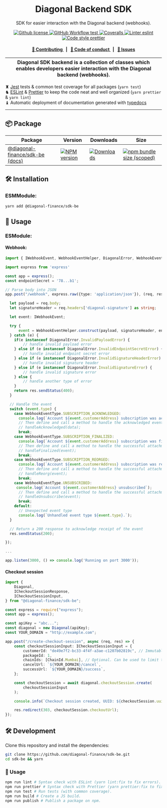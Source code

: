 <p align="center">
    <h1 align="center">
        Diagonal Backend SDK
    </h1>
    <p align="center">SDK for easier interaction with the Diagonal backend (webhooks).</p>
</p>

<p align="center">
    <a href="https://github.com/diagonal-finance/sdk-be/blob/master/LICENSE">
        <img alt="Github license" src="https://img.shields.io/github/license/diagonal-finance/sdk-be.svg?style=flat-square">
    </a>
    <a href="https://github.com/diagonal-finance/sdk-be/actions?query=workflow%3Atest">
        <img alt="GitHub Workflow test" src="https://img.shields.io/github/workflow/status/diagonal-finance/sdk-be/test?label=test&style=flat-square&logo=github">
    </a>
    <a href="https://coveralls.io/github/diagonal-finance/sdk-be">
        <img alt="Coveralls" src="https://img.shields.io/coveralls/github/diagonal-finance/sdk-be?label=coverage (ts)&style=flat-square&logo=coveralls">
    </a>
    <a href="https://eslint.org/">
        <img alt="Linter eslint" src="https://img.shields.io/badge/linter-eslint-8080f2?style=flat-square&logo=eslint">
    </a>
    <a href="https://prettier.io/">
        <img alt="Code style prettier" src="https://img.shields.io/badge/code%20style-prettier-f8bc45?style=flat-square&logo=prettier">
    </a>
</p>

<div align="center">
    <h4>
        <a href="/CONTRIBUTING.md">
            👥 Contributing
        </a>
        <span>&nbsp;&nbsp;|&nbsp;&nbsp;</span>
        <a href="/CODE_OF_CONDUCT.md">
            🤝 Code of conduct
        </a>
        <span>&nbsp;&nbsp;|&nbsp;&nbsp;</span>
        <a href="https://github.com/diagonal-finance/sdk-be/issues/new/choose">
            🔎 Issues
        </a>
    </h4>
</div>

| Diagonal SDK backend is a collection of classes which enables developers easier interaction with the Diagonal backend (webhooks). |
| --------------------------------------------------------------------------------------------------------------------------------- |

♜ [Jest](https://jestjs.io/) tests & common test coverage for all packages (`yarn test`)\
♞ [ESLint](https://eslint.org/) & [Prettier](https://prettier.io/) to keep the code neat and well organized (`yarn prettier` & `yarn lint`)\
♝ Automatic deployment of documentation generated with [typedocs](https://typedoc.org/)

---

## 📦 Package

<table>
    <th>Package</th>
    <th>Version</th>
    <th>Downloads</th>
    <th>Size</th>
    <tbody>
        <tr>
            <td>
                <a href="https://github.com/diagonal-finance/sdk-be">
                    @diagonal-finance/sdk-be
                </a>
                 <a href="https://github.com/diagonal-finance/sdk-be">
                    (docs)
                </a>
            </td>
            <td>
                <!-- NPM version -->
                <a href="https://npmjs.org/package/@diagonal-finance/sdk-be">
                    <img src="https://img.shields.io/npm/v/@diagonal-finance/sdk-be.svg?style=flat-square" alt="NPM version" />
                </a>
            </td>
            <td>
                <!-- Downloads -->
                <a href="https://npmjs.org/package/@diagonal-finance/sdk-be">
                    <img src="https://img.shields.io/npm/dm/@diagonal-finance/sdk-be.svg?style=flat-square" alt="Downloads" />
                </a>
            </td>
            <td>
                <!-- Size -->
                <a href="https://bundlephobia.com/package/@diagonal-finance/sdk-be">
                    <img src="https://img.shields.io/bundlephobia/minzip/@diagonal-finance/sdk-be" alt="npm bundle size (scoped)" />
                </a>
            </td>
        </tr>
    <tbody>
</table>

## 🛠 Installation

### ESMModule:

```bash
yarn add @diagonal-finance/sdk-be
```

## 📜 Usage

### ESModule:

#### Webhook:

```typescript
import { IWebhookEvent, WebhookEventHelper, DiagonalError, WebhookEventType } from "@diagonal-finance/sdk-be";

import express from 'express'

const app = express();
const endpointSecret = '78...b1';

// Parse body into JSON
app.post("/webhook", express.raw({type: 'application/json'}), (req, res) => {

  let payload = req.body;
  let signatureHeader = req.headers['diagonal-signature'] as string;

  let event: IWebhookEvent;

  try {
      event = WebhookEventHelper.construct(payload, signatureHeader, endpointSecret);
  } catch (e) {
    if(e instanceof DiagonalError.InvalidPayloadError) {
        // handle invalid payload error
    } else if (e instanceof DiagonalError.InvalidEndpointSecretError) {
        // handle invalid endpoint secret error
    } else if (e instanceof DiagonalError.InvalidSignatureHeaderError) {
        // handle invalid signature header
    } else if (e instanceof DiagonalError.InvalidSignatureError) {
        // handle invalid signature error
    } else {
        // handle another type of error
    }
    return res.sendStatus(400);
  }

  // Handle the event
  switch (event.type) {
    case WebhookEventType.SUBSCRIPTION_ACKNOWLEDGED:
      console.log(`Account ${event.customerAddress} subscription was acknowledged!`);
      // Then define and call a method to handle the acknowledged event
      // handleAcknowledged(data);
      break;
    case WebhookEventType.SUBSCRIPTION_FINALIZED:
      console.log(`Account ${event.customerAddress} subscription was finalized!`);
      // Then define and call a method to handle the successful attachment of a PaymentMethod.
      // handleFinalized(event);
      break;
    case WebhookEventType.SUBSCRIPTION_REORGED:
      console.log(`Account ${event.customerAddress} subscription was re-orged!`);
      // Then define and call a method to handle the successful attachment of a PaymentMethod.
      // handleReorg(event);
      break;
    case WebhookEventType.UNSUBSCRIBED:
     console.log(`Account ${event.customerAddress} unsubscribed`);
      // Then define and call a method to handle the successful attachment of a PaymentMethod.
      // handleUnsubscribe(event);
      break;
    default:
      // Unexpected event type
      console.log(`Unhandled event type ${event.type}.`);
  }

  // Return a 200 response to acknowledge receipt of the event
  res.sendStatus(200);

});

...

app.listen(3000, () => console.log('Running on port 3000'));

```

#### Checkout session

```typescript
import {
    Diagonal,
    ICheckoutSessionResponse,
    ICheckoutSessionInput,
} from "@diagonal-finance/sdk-be";

const express = require("express");
const app = express();

const apiKey = "abc...";
const diagonal = new Diagonal(apiKey);
const YOUR_DOMAIN = "http://example.com";

app.post("/create-checkout-session", async (req, res) => {
    const checkoutSessionInput: ICheckoutSessionInput = {
        customerId: "de49e7f2-bc33-4f4f-a3ae-c1207b02819c", // Immutable ID of your customer. Should not be email nor phone number.
        packageId: 1,
        chainIds: [ChainId.Mumbai], // Optional. Can be used to limit to specific chains on runtime.
        cancelUrl: `${YOUR_DOMAIN}/cancel`,
        successUrl: `${YOUR_DOMAIN}/success`,
    };

    const checkoutSession = await diagonal.checkoutSession.create(
        checkoutSessionInput
    );

    console.info(`Checkout session created, UUID: ${checkoutSession.uuid}`);

    res.redirect(303, checkoutSession.checkoutUrl);
});
```

## 🛠 Development

Clone this repository and install the dependencies:

```bash
git clone https://github.com/diagonal-finance/sdk-be.git
cd sdk-be && yarn
```

### 📜 Usage

```bash
npm run lint # Syntax check with ESLint (yarn lint:fix to fix errors).
npm run prettier # Syntax check with Prettier (yarn prettier:fix to fix errors).
npm run test # Run tests (with common coverage).
npm run build # Create a JS build.
npm run publish # Publish a package on npm.
```
